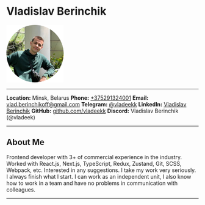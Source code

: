 # Vladislav Berinchik

<img src="photo.png" alt="Vladislav Berinchik" width="150" />

---

**Location:** Minsk, Belarus
**Phone:** [+375291324001](tel:+375291324001)
**Email:** [vlad.berinchikoff@gmail.com](mailto:vlad.berinchikoff@gmail.com)
**Telegram:** [@vladeekk](https://t.me/vladeekk)
**LinkedIn:** [Vladislav Berinchik](https://www.linkedin.com/in/vladislav-berinchik)
**GitHub:** [github.com/vladeekk](https://github.com/vladeekk)
**Discord:** Vladislav Berinchik (@vladeek)

---

## About Me

Frontend developer with 3+ of commercial experience in the industry. Worked with React.js, Next.js, TypeScript, Redux, Zustand, Git, SCSS, Webpack, etc. Interested in any suggestions. I take my work very seriously. I always finish what I start. I can work as an independent unit, I also know how to work in a team and have no problems in communication with colleagues.

---